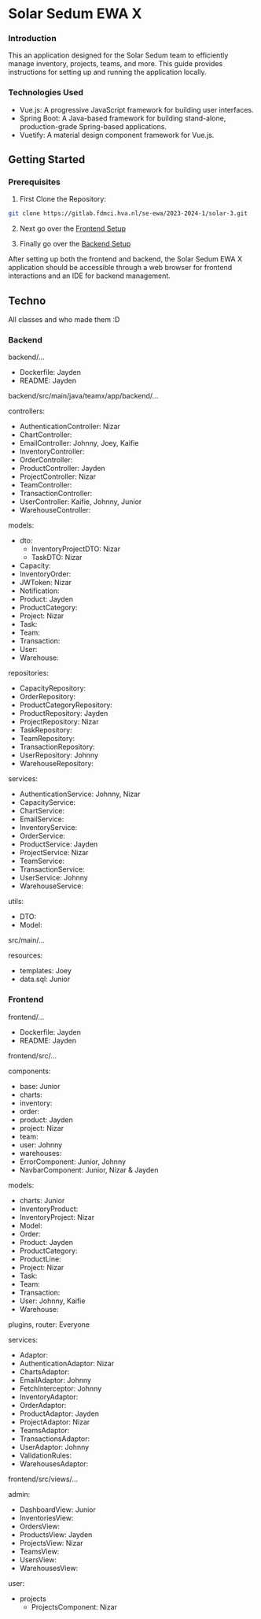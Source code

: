 # Solar Sedum EWA X
### Introduction
This an application designed for the Solar Sedum team to efficiently manage inventory, projects, teams, and more. 
This guide provides instructions for setting up and running the application locally.

### Technologies Used
- Vue.js: A progressive JavaScript framework for building user interfaces.
- Spring Boot: A Java-based framework for building stand-alone, production-grade Spring-based applications.
- Vuetify: A material design component framework for Vue.js.

## Getting Started

### Prerequisites

1. First Clone the Repository:
```bash
git clone https://gitlab.fdmci.hva.nl/se-ewa/2023-2024-1/solar-3.git
```

2. Next go over the [Frontend Setup](/frontend/README.md)

3. Finally go over the [Backend Setup](/backend/README.md)

After setting up both the frontend and backend, the Solar Sedum EWA X application should be accessible 
through a web browser for frontend interactions and an IDE for backend management.

## Techno
All classes and who made them :D

### Backend

backend/...

- Dockerfile: Jayden
- README: Jayden

backend/src/main/java/teamx/app/backend/...

controllers:
- AuthenticationController: Nizar
- ChartController:
- EmailController: Johnny, Joey, Kaifie
- InventoryController:
- OrderController:
- ProductController: Jayden
- ProjectController: Nizar
- TeamController:
- TransactionController:
- UserController: Kaifie, Johnny, Junior
- WarehouseController:

models:
- dto:  
  - InventoryProjectDTO: Nizar
  - TaskDTO: Nizar
- Capacity:
- InventoryOrder:
- JWToken: Nizar
- Notification:
- Product: Jayden
- ProductCategory:
- Project: Nizar
- Task:
- Team:
- Transaction:
- User:
- Warehouse:

repositories:
- CapacityRepository:
- OrderRepository:
- ProductCategoryRepository:
- ProductRepository: Jayden
- ProjectRepository: Nizar
- TaskRepository:
- TeamRepository:
- TransactionRepository:
- UserRepository: Johnny
- WarehouseRepository:

services:
- AuthenticationService: Johnny, Nizar
- CapacityService:
- ChartService:
- EmailService:
- InventoryService:
- OrderService:
- ProductService: Jayden
- ProjectService: Nizar
- TeamService:
- TransactionService:
- UserService: Johnny
- WarehouseService:

utils:
- DTO:
- Model:

src/main/...

resources:

- templates: Joey
- data.sql: Junior

### Frontend

frontend/...

- Dockerfile: Jayden
- README: Jayden

frontend/src/...

components:
- base: Junior
- charts: 
- inventory:
- order:
- product: Jayden
- project: Nizar
- team:
- user: Johnny
- warehouses:
- ErrorComponent: Junior, Johnny
- NavbarComponent: Junior, Nizar & Jayden

models:
- charts: Junior
- InventoryProduct:
- InventoryProject: Nizar
- Model:
- Order:
- Product: Jayden
- ProductCategory:
- ProductLine:
- Project: Nizar
- Task:
- Team:
- Transaction:
- User: Johnny, Kaifie
- Warehouse:

plugins, router: Everyone

services:
- Adaptor:
- AuthenticationAdaptor: Nizar
- ChartsAdaptor:
- EmailAdaptor: Johnny
- FetchInterceptor: Johnny
- InventoryAdaptor:
- OrderAdaptor:
- ProductAdaptor: Jayden
- ProjectAdaptor: Nizar
- TeamsAdaptor:
- TransactionsAdaptor:
- UserAdaptor: Johnny
- ValidationRules:
- WarehousesAdaptor:

frontend/src/views/...

admin:
- DashboardView: Junior
- InventoriesView:
- OrdersView:
- ProductsView: Jayden
- ProjectsView: Nizar
- TeamsView:
- UsersView:
- WarehousesView:

user:
- projects
  - ProjectsComponent: Nizar
